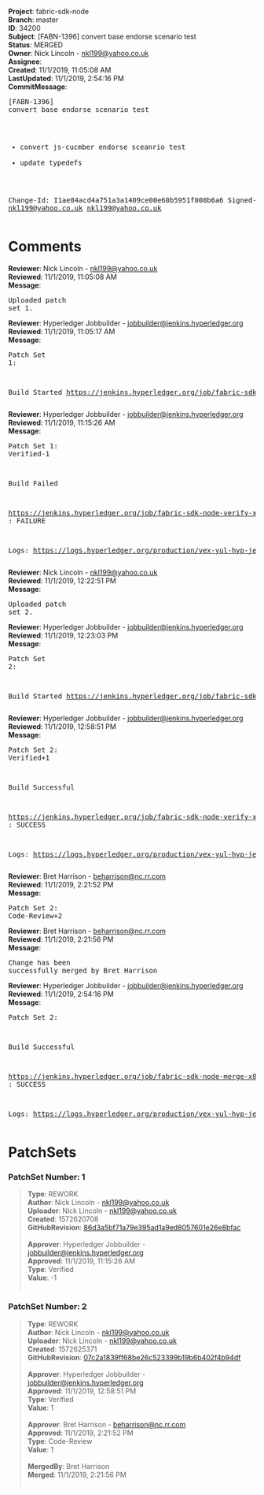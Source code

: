 <strong>Project</strong>: fabric-sdk-node<br><strong>Branch</strong>: master<br><strong>ID</strong>: 34200<br><strong>Subject</strong>: [FABN-1396] convert base endorse scenario test<br><strong>Status</strong>: MERGED<br><strong>Owner</strong>: Nick Lincoln - nkl199@yahoo.co.uk<br><strong>Assignee</strong>:<br><strong>Created</strong>: 11/1/2019, 11:05:08 AM<br><strong>LastUpdated</strong>: 11/1/2019, 2:54:16 PM<br><strong>CommitMessage</strong>:<br><pre>[FABN-1396] convert base endorse scenario test

- convert js-cucmber endorse sceanrio test
- update typedefs

Change-Id: I1ae84acd4a751a3a1409ce00e60b5951f008b6a6
Signed-off-by: nkl199@yahoo.co.uk <nkl199@yahoo.co.uk>
</pre><h1>Comments</h1><strong>Reviewer</strong>: Nick Lincoln - nkl199@yahoo.co.uk<br><strong>Reviewed</strong>: 11/1/2019, 11:05:08 AM<br><strong>Message</strong>: <pre>Uploaded patch set 1.</pre><strong>Reviewer</strong>: Hyperledger Jobbuilder - jobbuilder@jenkins.hyperledger.org<br><strong>Reviewed</strong>: 11/1/2019, 11:05:17 AM<br><strong>Message</strong>: <pre>Patch Set 1:

Build Started https://jenkins.hyperledger.org/job/fabric-sdk-node-verify-x86_64/3264/</pre><strong>Reviewer</strong>: Hyperledger Jobbuilder - jobbuilder@jenkins.hyperledger.org<br><strong>Reviewed</strong>: 11/1/2019, 11:15:26 AM<br><strong>Message</strong>: <pre>Patch Set 1: Verified-1

Build Failed 

https://jenkins.hyperledger.org/job/fabric-sdk-node-verify-x86_64/3264/ : FAILURE

Logs: https://logs.hyperledger.org/production/vex-yul-hyp-jenkins-3/fabric-sdk-node-verify-x86_64/3264</pre><strong>Reviewer</strong>: Nick Lincoln - nkl199@yahoo.co.uk<br><strong>Reviewed</strong>: 11/1/2019, 12:22:51 PM<br><strong>Message</strong>: <pre>Uploaded patch set 2.</pre><strong>Reviewer</strong>: Hyperledger Jobbuilder - jobbuilder@jenkins.hyperledger.org<br><strong>Reviewed</strong>: 11/1/2019, 12:23:03 PM<br><strong>Message</strong>: <pre>Patch Set 2:

Build Started https://jenkins.hyperledger.org/job/fabric-sdk-node-verify-x86_64/3267/</pre><strong>Reviewer</strong>: Hyperledger Jobbuilder - jobbuilder@jenkins.hyperledger.org<br><strong>Reviewed</strong>: 11/1/2019, 12:58:51 PM<br><strong>Message</strong>: <pre>Patch Set 2: Verified+1

Build Successful 

https://jenkins.hyperledger.org/job/fabric-sdk-node-verify-x86_64/3267/ : SUCCESS

Logs: https://logs.hyperledger.org/production/vex-yul-hyp-jenkins-3/fabric-sdk-node-verify-x86_64/3267</pre><strong>Reviewer</strong>: Bret Harrison - beharrison@nc.rr.com<br><strong>Reviewed</strong>: 11/1/2019, 2:21:52 PM<br><strong>Message</strong>: <pre>Patch Set 2: Code-Review+2</pre><strong>Reviewer</strong>: Bret Harrison - beharrison@nc.rr.com<br><strong>Reviewed</strong>: 11/1/2019, 2:21:56 PM<br><strong>Message</strong>: <pre>Change has been successfully merged by Bret Harrison</pre><strong>Reviewer</strong>: Hyperledger Jobbuilder - jobbuilder@jenkins.hyperledger.org<br><strong>Reviewed</strong>: 11/1/2019, 2:54:16 PM<br><strong>Message</strong>: <pre>Patch Set 2:

Build Successful 

https://jenkins.hyperledger.org/job/fabric-sdk-node-merge-x86_64/549/ : SUCCESS

Logs: https://logs.hyperledger.org/production/vex-yul-hyp-jenkins-3/fabric-sdk-node-merge-x86_64/549</pre><h1>PatchSets</h1><h3>PatchSet Number: 1</h3><blockquote><strong>Type</strong>: REWORK<br><strong>Author</strong>: Nick Lincoln - nkl199@yahoo.co.uk<br><strong>Uploader</strong>: Nick Lincoln - nkl199@yahoo.co.uk<br><strong>Created</strong>: 1572620708<br><strong>GitHubRevision</strong>: [86d3a5bf71a79e395ad1a9ed8057601e26e8bfac](https://github.com/hyperledger/fabric-sdk-node/commit/86d3a5bf71a79e395ad1a9ed8057601e26e8bfac)<br><br><strong>Approver</strong>: Hyperledger Jobbuilder - jobbuilder@jenkins.hyperledger.org<br><strong>Approved</strong>: 11/1/2019, 11:15:26 AM<br><strong>Type</strong>: Verified<br><strong>Value</strong>: -1<br><br></blockquote><h3>PatchSet Number: 2</h3><blockquote><strong>Type</strong>: REWORK<br><strong>Author</strong>: Nick Lincoln - nkl199@yahoo.co.uk<br><strong>Uploader</strong>: Nick Lincoln - nkl199@yahoo.co.uk<br><strong>Created</strong>: 1572625371<br><strong>GitHubRevision</strong>: [07c2a1839ff68be26c523399b19b6b402f4b94df](https://github.com/hyperledger/fabric-sdk-node/commit/07c2a1839ff68be26c523399b19b6b402f4b94df)<br><br><strong>Approver</strong>: Hyperledger Jobbuilder - jobbuilder@jenkins.hyperledger.org<br><strong>Approved</strong>: 11/1/2019, 12:58:51 PM<br><strong>Type</strong>: Verified<br><strong>Value</strong>: 1<br><br><strong>Approver</strong>: Bret Harrison - beharrison@nc.rr.com<br><strong>Approved</strong>: 11/1/2019, 2:21:52 PM<br><strong>Type</strong>: Code-Review<br><strong>Value</strong>: 1<br><br><strong>MergedBy</strong>: Bret Harrison<br><strong>Merged</strong>: 11/1/2019, 2:21:56 PM<br><br></blockquote>